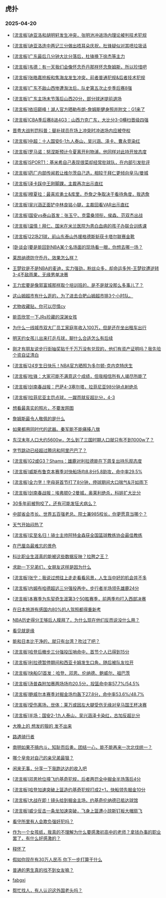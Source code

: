 ## 虎扑 
### 2025-04-20

+ [[流言板]迪亚洛和胡明轩发生冲突，张明池冲进场内理论被判技术犯规](https://bbs.hupu.com/631952926.html)

+ [[流言板]迪亚洛连中两记三分做出捂耳朵庆祝，杜锋疑似对其喷垃圾话](https://bbs.hupu.com/631951962.html)

+ [[流言板]广东最后几分钟大比分落后，杜锋换下徐杰等主力](https://bbs.hupu.com/631956176.html)

+ [[流言板]韦德：有一天我们会像怀念乔丹那样怀念詹姆斯，所以珍惜吧](https://bbs.hupu.com/631959396.html)

+ [[流言板]张皓嘉抢板和焦海龙发生冲突，前者普通犯规&amp;后者技术犯规](https://bbs.hupu.com/631952227.html)

+ [[流言板]广东不敌山西惨遭淘汰后，队史第五次止步季后赛8强](https://bbs.hupu.com/631957020.html)

+ [[流言板]广东主场末节落后山西20分，部分球迷提前退场](https://bbs.hupu.com/631955954.html)

+ [[流言板]依旧巅峰！湖人官方晒勒布朗-詹姆斯健身照并附文：G1来了](https://bbs.hupu.com/631955650.html)

+ [[流言板]CBA季后赛8进4G3：山西力克广东，大比分3-0横扫晋级四强](https://bbs.hupu.com/631956880.html)

+ [晋粤大战判罚科普：替补球员在场上冲突时冲进场内应被夺权](https://bbs.hupu.com/631959789.html)

+ [[流言板]中超：十人国安6-1九人泰山，吴兴涵、泽卡、曹永竞染红](https://bbs.hupu.com/631955665.html)

+ [[流言板]罗马诺：努涅斯预计今夏离开利物浦，他同样对此持开放态度](https://bbs.hupu.com/631946291.html)

+ [[流言板]SPORT1：基米希自己表现很菜却经常批球队，在内部引发批评](https://bbs.hupu.com/631951514.html)

+ [[流言板]药厂内部传闻若让维尔茨自己选，相较于拜仁更倾向皇马/曼城](https://bbs.hupu.com/631947996.html)

+ [[流言板]泽卡踩中王刚脚踝，主裁再次出示直红](https://bbs.hupu.com/631952782.html)

+ [[流言板]穆夏拉：最喜欢勇士&amp;库里，乔詹之争取决于看待角度，我选詹](https://bbs.hupu.com/631945745.html)

+ [[流言板]吴兴涵正面铲中林良铭小腿，主裁回看VAR出示直红](https://bbs.hupu.com/631952428.html)

+ [[流言板]国安vs泰山首发：张玉宁、克雷桑领衔，侯森、范双杰出战](https://bbs.hupu.com/631949901.html)

+ [[流言板]温情！拜仁、国米在米兰医院为患白血病的孩子办联合训练课](https://bbs.hupu.com/631940953.html)

+ [[流言板]22场21球，前山东泰山外援格德斯斩获卡塔尔联赛金靴](https://bbs.hupu.com/631948168.html)

+ [[卧谈会]要是能回到NBA某个名场面的现场看一眼，你想去哪一场？](https://bbs.hupu.com/631955393.html)

+ [莱昂纳德防守乔丹，效果怎么样？](https://bbs.hupu.com/631950570.html)

+ [王楚钦是不是NBA的麦迪，实力强劲，粉丝众多，却命运多舛-王楚钦遭逆转3-4不敌雨果，无缘男单决赛](https://bbs.hupu.com/631950987.html)

+ [王力宏要是像郭富城那样取个培训班的，是不是就没那么多事儿了？](https://bbs.hupu.com/631951030.html)

+ [这山姆超市有什么逛的，为了进去合肥山姆超市排3个小时队。](https://bbs.hupu.com/631950238.html)

+ [尤物收藏贴，你可以尽情cy](https://bbs.hupu.com/631958197.html)

+ [能否欣赏一下JRs珍藏的深渊女孩](https://bbs.hupu.com/631951825.html)

+ [为什么一线城市双大厂员工家庭年收入100万，但是还在坐出租车出行](https://bbs.hupu.com/631953435.html)

+ [明天约女孩儿出来打乒乓球，聊什么合适怎么有后续](https://bbs.hupu.com/631950684.html)

+ [刚才有朋友说步行街抽奖贴千千万万没有兑现的，他们有资产证明吗？我先验个资自证清白](https://bbs.hupu.com/631955930.html)

+ [[流言板]24岁生日快乐！NBA官方晒照为多尔顿-克内克特庆生](https://bbs.hupu.com/631952570.html)

+ [[流言板]杜锋：大家可能不满意这个成绩，但我相信所有人竭尽所能了](https://bbs.hupu.com/631958811.html)

+ [[流言板]剑南春战报：巴萨4-3塞尔塔，拉菲尼亚98分钟点射绝杀](https://bbs.hupu.com/631961711.html)

+ [[流言板]拉菲尼亚主罚点球，一蹴而就反超比分，4-3](https://bbs.hupu.com/631961600.html)

+ [想看最真实的照片，不要发网图](https://bbs.hupu.com/631957182.html)

+ [詹姆斯最令人敬佩的是什么](https://bbs.hupu.com/631953733.html)

+ [如果都用同时代的武器。秦军能不能痛揍八旗](https://bbs.hupu.com/631958173.html)

+ [东汉末年人口大约5600w，怎么到了三国时期人口就只有不到1000w了？](https://bbs.hupu.com/631952814.html)

+ [字节跳动已经超过腾讯和阿里巴巴了？](https://bbs.hupu.com/631951207.html)

+ [[流言板]G2或G3？Shams：雄鹿对利拉德能在下周复出持乐观态度](https://bbs.hupu.com/631961096.html)

+ [[流言板]威斯布鲁克本赛季对快船场均8.8分5.8助攻，命中率29.5%](https://bbs.hupu.com/631960149.html)

+ [[流言板]全力字！字母哥首节打了8分钟，停球期间大口喘气&amp;汗如雨下](https://bbs.hupu.com/631962946.html)

+ [[流言板]剑南春战报：埃弗顿0-2曼城，奥莱利绝杀，科娃扩大比分](https://bbs.hupu.com/631961147.html)

+ [30多年前被狗咬了，还有可能发狂犬病么？](https://bbs.hupu.com/631954096.html)

+ [中部省会市长、世界五百强老总、院士兼985校长，你更愿意当哪个？](https://bbs.hupu.com/631955034.html)

+ [天气开始闷热了](https://bbs.hupu.com/631960236.html)

+ [[流言板]实至名归！骑士主帅阿特金森获全国篮球教练协会最佳教练](https://bbs.hupu.com/631961846.html)

+ [在巴厘岛最难忘的景色](https://bbs.hupu.com/631961924.html)

+ [科比职业生涯真的能被这些数据反映？拉胯之王？](https://bbs.hupu.com/631958753.html)

+ [求助一下兄弟们，女朋友这样是因为什么](https://bbs.hupu.com/631961336.html)

+ [[流言板]张宁：我说过想往上走走看看风景，人生当中好的机会并不多](https://bbs.hupu.com/631959096.html)

+ [[流言板]内姆布哈德超远三分强投再中，步行者半场领先雄鹿24分](https://bbs.hupu.com/631963750.html)

+ [[流言板]本赛季为东契奇生涯第3个50胜赛季，前两季均打入西部决赛](https://bbs.hupu.com/631958983.html)

+ [在日本旅游有感国内80%的人驾照都得重新考](https://bbs.hupu.com/631962105.html)

+ [NBA历史得分王够后人膜拜了，为什么现在他们反而说没什么用？](https://bbs.hupu.com/631959321.html)

+ [看见就是缘](https://bbs.hupu.com/631962077.html)

+ [能和日本比干净的，就只有台湾？吹过了吧？](https://bbs.hupu.com/631958887.html)

+ [[流言板]哈登后撤步三分强投压哨命中，首节个人已得到15分](https://bbs.hupu.com/631965586.html)

+ [[流言板]利拉德暂停期间和西亚卡姆发生口角，随后被队友拉开](https://bbs.hupu.com/631964849.html)

+ [[流言板]快船G1首发：哈登、邓恩、伦纳德、鲍威尔、祖巴茨](https://bbs.hupu.com/631964579.html)

+ [[流言板]汤普森附加赛两场场均20.5分，投篮命中率57.7%/54.5%](https://bbs.hupu.com/631961175.html)

+ [[流言板]鲍威尔本赛季对掘金场均轰下27.8分，命中率53.6%/48.7%](https://bbs.hupu.com/631960379.html)

+ [[流言板]受伤离场，世体：莱万或因左大腿受伤无缘对皇马国王杯决赛](https://bbs.hupu.com/631961785.html)

+ [[流言板]半场：国安2-1九人泰山，吴兴涵泽卡染红，古加反超比分](https://bbs.hupu.com/631953334.html)

+ [大晚上的 想发的狠的 发不出来](https://bbs.hupu.com/631960654.html)

+ [路遇骑行者](https://bbs.hupu.com/631960321.html)

+ [南明如果不搞内斗，知耻而后勇，团结一心，能不能再来一次北伐统一？](https://bbs.hupu.com/631960291.html)

+ [哪个皇帝对自己的亲兄弟最狠？](https://bbs.hupu.com/631961406.html)

+ [闲来无事，分享一下我跑达达的收入吧](https://bbs.hupu.com/631960443.html)

+ [[流言板]邓恩抢位撞飞约基奇犯规，后者两罚全中掘金半场落后4分](https://bbs.hupu.com/631966482.html)

+ [[流言板]哈登加速突破上篮造约基奇犯规打成2+1，快船领先掘金10分](https://bbs.hupu.com/631965260.html)

+ [[流言板]大战在即！镜头给到掘金主场，约基奇伦纳德已抵达球馆](https://bbs.hupu.com/631963309.html)

+ [[流言板]威少反击一条龙加速突破，飞身上篮遭小琼斯钉板大帽扇飞](https://bbs.hupu.com/631965472.html)

+ [看守所里有人会欺负强奸犯吗？](https://bbs.hupu.com/631967114.html)

+ [作为一个女孩纸，我真的不理解为什么要感激初高中的老师？拿钱办事的职业罢了，有什么好感激的？](https://bbs.hupu.com/631964078.html)

+ [释怀了](https://bbs.hupu.com/631966414.html)

+ [假如你现在有30万人民币 你下一步打算干什么](https://bbs.hupu.com/631964203.html)

+ [普通的男生真的找不到女友嘛？](https://bbs.hupu.com/631961850.html)

+ [fabgxi](https://bbs.hupu.com/631964745.html)

+ [帮忙找人，有人认识这外国老头吗？](https://bbs.hupu.com/631962001.html)

